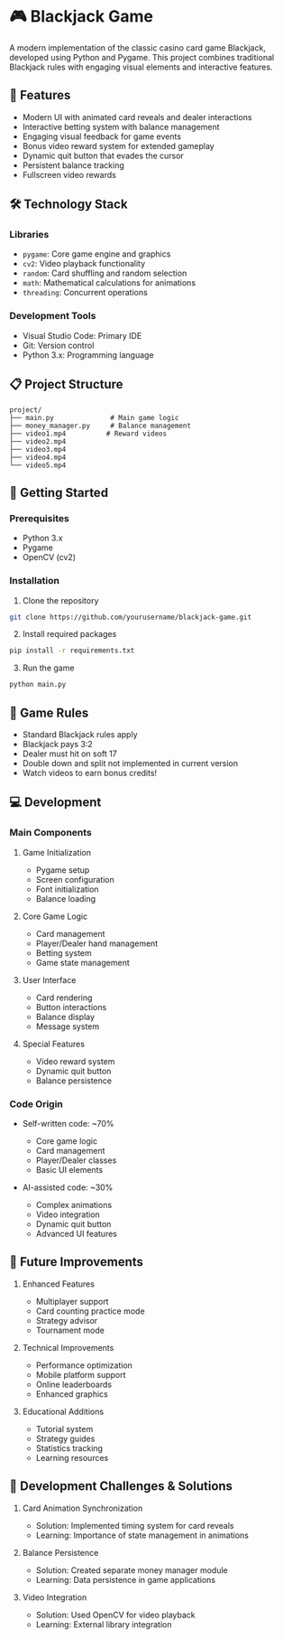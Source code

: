 # 🎮 Blackjack Game

A modern implementation of the classic casino card game Blackjack, developed using Python and Pygame. This project combines traditional Blackjack rules with engaging visual elements and interactive features.

## 🎯 Features

- Modern UI with animated card reveals and dealer interactions
- Interactive betting system with balance management
- Engaging visual feedback for game events
- Bonus video reward system for extended gameplay
- Dynamic quit button that evades the cursor
- Persistent balance tracking
- Fullscreen video rewards

## 🛠️ Technology Stack

### Libraries
- `pygame`: Core game engine and graphics
- `cv2`: Video playback functionality
- `random`: Card shuffling and random selection
- `math`: Mathematical calculations for animations
- `threading`: Concurrent operations

### Development Tools
- Visual Studio Code: Primary IDE
- Git: Version control
- Python 3.x: Programming language

## 📋 Project Structure
```
project/
├── main.py              # Main game logic
├── money_manager.py     # Balance management
├── video1.mp4          # Reward videos
├── video2.mp4
├── video3.mp4
├── video4.mp4
└── video5.mp4
```

## 🚀 Getting Started

### Prerequisites
- Python 3.x
- Pygame
- OpenCV (cv2)

### Installation
1. Clone the repository
```bash
git clone https://github.com/yourusername/blackjack-game.git
```

2. Install required packages
```bash
pip install -r requirements.txt
```

3. Run the game
```bash
python main.py
```

## 🎲 Game Rules

- Standard Blackjack rules apply
- Blackjack pays 3:2
- Dealer must hit on soft 17
- Double down and split not implemented in current version
- Watch videos to earn bonus credits!

## 💻 Development

### Main Components
1. Game Initialization
   - Pygame setup
   - Screen configuration
   - Font initialization
   - Balance loading

2. Core Game Logic
   - Card management
   - Player/Dealer hand management
   - Betting system
   - Game state management

3. User Interface
   - Card rendering
   - Button interactions
   - Balance display
   - Message system

4. Special Features
   - Video reward system
   - Dynamic quit button
   - Balance persistence

### Code Origin
- Self-written code: ~70%
  - Core game logic
  - Card management
  - Player/Dealer classes
  - Basic UI elements

- AI-assisted code: ~30%
  - Complex animations
  - Video integration
  - Dynamic quit button
  - Advanced UI features

## 🔮 Future Improvements

1. Enhanced Features
   - Multiplayer support
   - Card counting practice mode
   - Strategy advisor
   - Tournament mode

2. Technical Improvements
   - Performance optimization
   - Mobile platform support
   - Online leaderboards
   - Enhanced graphics

3. Educational Additions
   - Tutorial system
   - Strategy guides
   - Statistics tracking
   - Learning resources

## 📝 Development Challenges & Solutions

1. Card Animation Synchronization
   - Solution: Implemented timing system for card reveals
   - Learning: Importance of state management in animations

2. Balance Persistence
   - Solution: Created separate money manager module
   - Learning: Data persistence in game applications

3. Video Integration
   - Solution: Used OpenCV for video playback
   - Learning: External library integration 